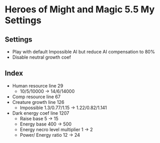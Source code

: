 # Heroes of Might and Magic 5.5 My Settings


## Settings

* Play with default Impossible AI but reduce AI compensation to 80%
* Disable neutral growth coef

## Index

* Human resource line 29
    * 10/5/10000 -> 14/6/14000
* Comp resource line 67
* Creature growth line 126
    * Impossible 1.3/0.77/1.15 -> 1.22/0.82/1.141
* Dark energy coef line 1207
    * Raise base 5 -> 15
    * Energy base 400 -> 500
    * Energy necro level multiplier 1 -> 2
    * Power/ Energy ratio 12 -> 24